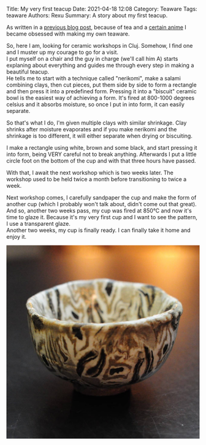 Title: My very first teacup
Date: 2021-04-18 12:08
Category: Teaware
Tags: teaware
Authors: Rexu
Summary: A story about my first teacup.

As written in a [previous blog post](/my-tea-journey.html), because of tea and a [certain anime](https://myanimelist.net/anime/9996/Hyouge_Mono) I became obsessed with making my own teaware.

So, here I am, looking for ceramic workshops in Cluj. Somehow, I find one and I muster up my courage to go for a visit.  
I put myself on a chair and the guy in charge (we'll call him A) starts explaning about everything and guides me through every step in making a beautiful teacup.  
He tells me to start with a technique called "nerikomi", make a salami combining clays, then cut pieces, put them side by side to form a rectangle and then press it into a predefined form. Pressing it into a "biscuit" ceramic bowl is the easiest way of achieving a form. It's fired at 800-1000 degrees celsius and it absorbs moisture, so once I put in into form, it can easily separate.

So that's what I do, I'm given multiple clays with similar shrinkage. Clay shrinks after moisture evaporates and if you make nerikomi and the shrinkage is too different, it will either separate when drying or biscuiting.

I make a rectangle using white, brown and some black, and start pressing it into form, being VERY careful not to break anything. Afterwards I put a little circle foot on the bottom of the cup and with that three hours have passed.

With that, I await the next workshop which is two weeks later. The workshop used to be held twice a month before transitioning to twice a week.

Next workshop comes, I carefully sandpaper the cup and make the form of another cup (which I probably won't talk about, didn't come out that great).  
And so, another two weeks pass, my cup was fired at 850&deg;C and now it's time to glaze it. Because it's my very first cup and I want to see the pattern, I use a transparent glaze.  
Another two weeks, my cup is finally ready. I can finally take it home and enjoy it.

<img src="/images/first_cup.jpg" width="760">
